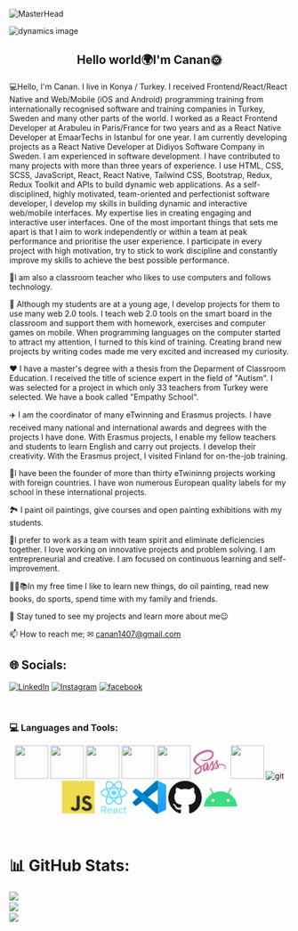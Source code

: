![MasterHead](https://fiverr-res.cloudinary.com/images/t_main1,q_auto,f_auto,q_auto,f_auto/gigs/139691718/original/c4ed243b35e4fd2688390054515e1c20e0601e66/do-html-css-bootstrap-javascript-and-react-projects.png)

![dynamics image](https://github.com/canan777/canan777/blob/main/images/contributions.svg)


<h2 align="center">Hello world🌍I'm Canan🌞</h2>

💻Hello, I'm Canan. I live in Konya / Turkey.
I received Frontend/React/React Native and Web/Mobile (iOS and Android) programming training from internationally recognised software and training companies in Turkey, Sweden and many other parts of the world. I worked as a React Frontend Developer at Arabuleu in Paris/France for two years and as a React Native Developer at EmaarTechs in Istanbul for one year. I am currently developing projects as a React Native Developer at Didiyos Software Company in Sweden. I am experienced in software development. I have contributed to many projects with more than three years of experience. I use HTML, CSS, SCSS, JavaScript, React, React Native, Tailwind CSS, Bootstrap, Redux, Redux Toolkit and APIs to build dynamic web applications. As a self-disciplined, highly motivated, team-oriented and perfectionist software developer, I develop my skills in building dynamic and interactive web/mobile interfaces. My expertise lies in creating engaging and interactive user interfaces. One of the most important things that sets me apart is that I aim to work independently or within a team at peak performance and prioritise the user experience. I participate in every project with high motivation, try to stick to work discipline and constantly improve my skills to achieve the best possible performance.
 
                          
👯I am also a classroom teacher who likes to use computers and follows technology. 

🤖 Although my students are at a young age, I develop projects for them to use many web 2.0 tools. I teach web 2.0 tools on the smart board in the classroom and support them with homework, exercises and computer games on mobile. When programming languages on the computer started to attract my attention, I turned to this kind of training. Creating brand new projects by writing codes made me very excited and increased my curiosity. 


❤ I have a master's degree with a thesis from the Deparment of Classroom Education. I received the title of science expert in the field of "Autism". I was selected for a project in which only 33 teachers from Turkey were selected. We have a book called "Empathy School".

✈️ I am the coordinator of many eTwinning and Erasmus projects. I have received many national and international awards and degrees with the projects I have done. With Erasmus projects, I enable my fellow teachers and students to learn English and carry out projects. I develop their creativity. With the Erasmus project, I visited Finland for on-the-job training.

📝I have been the founder of more than thirty eTwininng projects working with foreign countries. I have won numerous European quality labels for my school in these international projects.

🏞 I paint oil paintings, give courses and open painting exhibitions with my students.

🎯I prefer to work as a team with team spirit and eliminate deficiencies together. I love working on innovative projects and problem solving. I am entrepreneurial and creative. I am focused on continuous learning and self-improvement.

🎨🏅📚In my free time I like to learn new things, do oil painting, read new books, do sports, spend time with my family and friends.

💫 Stay tuned to see my projects and learn more about me😉

📫 How to reach me;
✉ canan1407@gmail.com

## 🌐 Socials:
[![LinkedIn](https://img.shields.io/badge/LinkedIn-%230077B5.svg?logo=linkedin&logoColor=white)](https://linkedin.com/in/canan-güneş-akgül) [![Instagram](https://img.shields.io/badge/Instagram-%23E4405F.svg?logo=Instagram&logoColor=white)](https://instagram.com/cnn_gunes06) [![facebook](https://img.shields.io/badge/facebook-%230077B5.svg?logo=facebook&logoColor=white)](https://www.facebook.com/) 

<br />


### 💻 Languages and Tools:
<p align="center">
    <img src="https://cdn.jsdelivr.net/gh/devicons/devicon/icons/php/php-original.svg" height="60" width="60"/>
    <img src='https://cdn.jsdelivr.net/gh/devicons/devicon/icons/c/c-original.svg' height="60" width="60"/>
    <img src="https://cdn.jsdelivr.net/gh/devicons/devicon/icons/git/git-plain-wordmark.svg" height="60" width="60"/>
    <img src="https://cdn.jsdelivr.net/gh/devicons/devicon/icons/html5/html5-original-wordmark.svg" height="60" width="60"/>
    <img src="https://cdn.jsdelivr.net/gh/devicons/devicon/icons/css3/css3-original-wordmark.svg" height="60" width="60"/>
    <img src="https://github.com/devicons/devicon/blob/master/icons/sass/sass-original.svg" title="SASS" alt="SASS" width="60" height="60"/>&nbsp;
    <img src="https://cdn.jsdelivr.net/gh/devicons/devicon/icons/bootstrap/bootstrap-original-wordmark.svg" height="60" width="60"/> 
    <img src="https://www.vectorlogo.zone/logos/git-scm/git-scm-icon.svg" alt="git" width="60" height="60"/> 
    <img src="https://raw.githubusercontent.com/devicons/devicon/master/icons/javascript/javascript-original.svg" alt="javascript" width="60" height="60"/>  
    <img src="https://raw.githubusercontent.com/devicons/devicon/master/icons/react/react-original-wordmark.svg" alt="react" width="60" height="60"/> 
    <img src="https://raw.githubusercontent.com/github/explore/80688e429a7d4ef2fca1e82350fe8e3517d3494d/topics/visual-studio-code/visual-studio-code.png" widht="60" height="60" />
    <img src="https://raw.githubusercontent.com/github/explore/78df643247d429f6cc873026c0622819ad797942/topics/github/github.png" widht="60" height="60" />
    <img src="https://raw.githubusercontent.com/github/explore/80688e429a7d4ef2fca1e82350fe8e3517d3494d/topics/android/android.png" widht="60" height="60" />
<br />
</p>


<br />






# 📊 GitHub Stats:
![](https://github-readme-stats.vercel.app/api?username=canan777&theme=default&hide_border=false&include_all_commits=false&count_private=false)<br/>
![](https://github-readme-streak-stats.herokuapp.com/?user=canan777&theme=default&hide_border=false)<br/>
![](https://github-readme-stats.vercel.app/api/top-langs/?username=canan777&theme=default&hide_border=false&include_all_commits=false&count_private=false&layout=compact)




              

